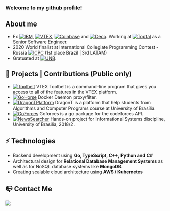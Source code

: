 ### Welcome to my github profile!

## About me

- Ex [![IBM](https://img.shields.io/badge/-IBM-02579A)](https://www.ibm.com/br-pt), [![VTEX](https://img.shields.io/badge/-VTEX-ff69b4)](https://vtex.com/br-pt/), [![Coinbase](https://img.shields.io/badge/-COINBASE-0000FF)](https://www.coinbase.com/) and [![Deco](https://img.shields.io/badge/-DECO-07DA63)](https://www.deco.cx/). Working at [![Toptal](https://img.shields.io/badge/-TOPTAL-0000FF)](https://www.toptal.com/) as a Senior Software Engineer.
- 2020 World finalist at International Collegiate Programming Contest - Russia [![ICPC](https://img.shields.io/badge/-ICPC-orange)](https://cphof.org/standings/icpc/2020) (1st place Brazil | 3rd LATAM)
- Gratuated at [![UNB](https://img.shields.io/badge/UNB-Computer%20Science-%23008940)](https://www.unb.br/).


## 🚧 Projects | Contributions (Public only)

- [![Toolbelt](https://img.shields.io/badge/-Toolbelt-%23008940)](https://github.com/vtex/toolbelt) VTEX Toolbelt is a command-line program that gives you access to all of the features in the VTEX platform.
- [![GoHorse](https://img.shields.io/badge/-Go%20Horse-133E79)](https://github.com/labbsr0x/go-horse) Docker Daemon proxy/filter.
- [![DragonTPlatform](https://img.shields.io/badge/-DragonT%20Platform-FF4B4C)](https://github.com/apc-unb/apc-api) DragonT is a platform that help students from Algorithms and Computer Programs course at University of Brasília.
- [![GoForces](https://img.shields.io/badge/-Goforces-74CDDD)](https://github.com/togatoga/goforces) Goforces is a go package for the codeforces API.
- [![NewsSearcher](https://img.shields.io/badge/-News%20Searcher-red)](https://github.com/Gguidini/news-searcher) Hands-on project for Informational Systems discipline, University of Brasilia, 2018/2.

## ⚡ Technologies
- Backend development using **Go, TypeScript, C++, Python and C#**
- Architectural design for **Relational Database Management Systems** as well as for NoSQL database systems like **MongoDB**
- Creating scalable cloud architecture using **AWS / Kubernetes**

## :mailbox_with_no_mail: Contact Me
                         
[![](https://i.imgur.com/nCcReAP.png)](https://www.linkedin.com/in/verasthiago/)
